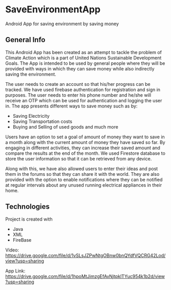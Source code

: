# SaveEnvironmentApp
Android App for saving environment by saving money


## General Info
This Android App has been created as an attempt to tackle the problem of Climate Action which is 
a part of United Nations Sustainable Development Goals. The App is intended to be used by general 
people where they will be provided with ways in which they can save money while also indirectly 
saving the environment.

The user needs to create an account so that his/her progress can be tracked. We have used firebase
authentication for registration and sign in purposes. The user needs to enter his phone number and
he/she will receive an OTP which can be used for authentication and logging the user in. The app
presents different ways to save money such as by:
- Saving Electricity
- Saving Transportation costs
- Buying and Selling of used goods and much more

Users have an option to set a goal of amount of money they want to save in a month along with the
current amount of money they have saved so far. By engaging in different activities, they can increase
their saved amount and compare the results at the end of the month. We used Firestore database to store
the user information so that it can be retrieved from any device. 

Along with this, we have also allowed users to enter their ideas and post them in the forums so that
they can share it with the world. They are also provided with the option to enable notifications where
they can be notified at regular intervals about any unused running electrical appliances in their home.

## Technologies
Project is created with
* Java
* XML
* FireBase

Video: https://drive.google.com/file/d/1vSLsJZPwNtgOBnw0bnQYdfVQCRG42Lod/view?usp=sharing

App Link: https://drive.google.com/file/d/1hpoMtJimzgEfAvNjtpklTYuc954k1b2d/view?usp=sharing
